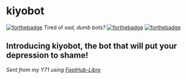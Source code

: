 # kiyobot

[![forthebadge](https://forthebadge.com/images/badges/made-with-python.svg)](https://forthebadge.com)
Tired of _sad, dumb bots?_ 
[![forthebadge](https://forthebadge.com/images/badges/built-with-love.svg)](https://forthebadge.com)
[![forthebadge](https://forthebadge.com/images/badges/you-didnt-ask-for-this.svg)](https://forthebadge.com)

## Introducing kiyobot, the bot that will put your depression to shame!

_Sent from my Y71 using [FastHub-Libre](https://github.com/thermatk/FastHub-Libre/)_
